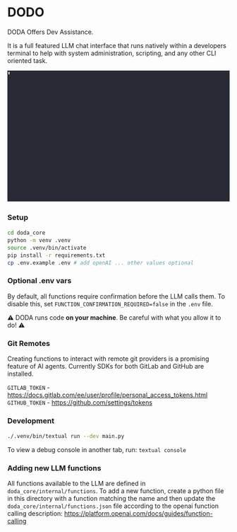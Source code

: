 # DODO

DODA Offers Dev Assistance.

It is a full featured LLM chat interface that runs natively within a developers terminal to help with system administration, scripting, and any other CLI oriented task.

![doda-gif](doda-intro.gif)

### Setup

```bash
cd doda_core
python -m venv .venv
source .venv/bin/activate
pip install -r requirements.txt
cp .env.example .env # add openAI ... other values optional
```

### Optional .env vars

By default, all functions require confirmation before the LLM calls them.
To disable this, set `FUNCTION_CONFIRMATION_REQUIRED=false` in the `.env` file.

⚠️ DODA runs code **on your machine**. Be careful with what you allow it to do! ⚠️

### Git Remotes

Creating functions to interact with remote git providers is a promising feature of AI agents. Currently SDKs for both GitLab and GitHub are installed.

`GITLAB_TOKEN` -  https://docs.gitlab.com/ee/user/profile/personal_access_tokens.html
`GITHUB_TOKEN` - https://github.com/settings/tokens

### Development

```bash
./.venv/bin/textual run --dev main.py
```

To view a debug console in another tab, run:
`textual console`

### Adding new LLM functions

All functions available to the LLM are defined in `doda_core/internal/functions`. To add a new function, create a python file in this directory with a function matching the name and then update the `doda_core/internal/functions.json` file according to the openai function calling description: https://platform.openai.com/docs/guides/function-calling